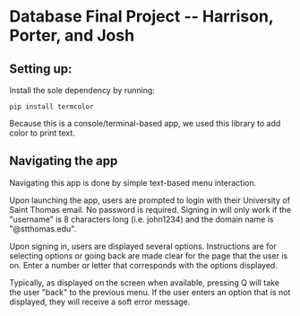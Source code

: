 # Database Final Project -- Harrison, Porter, and Josh

## Setting up:

Install the sole dependency by running:

`pip install termcolor`

Because this is a console/terminal-based app, we used this library to add color to print text.

## Navigating the app

Navigating this app is done by simple text-based menu interaction. 

Upon launching the app, users are prompted to login with their University of Saint Thomas email. No password is required. Signing in will only work if the "username" is 8 characters long (i.e. john1234) and the domain name is "@stthomas.edu".

Upon signing in, users are displayed several options. Instructions are for selecting options or going back are made clear for the page that the user is on. Enter a number or letter that corresponds with the options displayed.

Typically, as displayed on the screen when available, pressing Q will take the user "back" to the previous menu. If the user enters an option that is not displayed, they will receive a soft error message.
